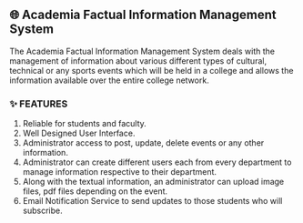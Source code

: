 ## :globe_with_meridians: Academia Factual Information Management System

The Academia Factual Information Management System deals with the management of information about various different types of cultural, technical or any sports events which will be held in a college and allows the information available over the entire college network. 

### :sparkles: FEATURES

1. Reliable for students and faculty.
2. Well Designed User Interface.
3. Administrator access to post, update, delete events or any other information.
4. Administrator can create different users each from every department to manage information respective to their department.
5. Along with the textual information, an administrator can upload image files, pdf files depending on the event.
6. Email Notification Service to send updates to those students who will subscribe.







